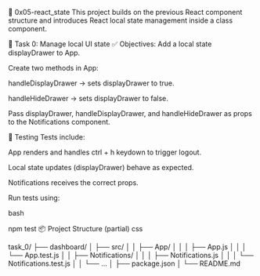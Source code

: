 📁 0x05-react_state
This project builds on the previous React component structure and introduces React local state management inside a class component.

🧩 Task 0: Manage local UI state
✅ Objectives:
Add a local state displayDrawer to App.

Create two methods in App:

handleDisplayDrawer → sets displayDrawer to true.

handleHideDrawer → sets displayDrawer to false.

Pass displayDrawer, handleDisplayDrawer, and handleHideDrawer as props to the Notifications component.

🧪 Testing
Tests include:

App renders and handles ctrl + h keydown to trigger logout.

Local state updates (displayDrawer) behave as expected.

Notifications receives the correct props.

Run tests using:

bash

npm test
📦 Project Structure (partial)
css

task_0/
├── dashboard/
│   ├── src/
│   │   ├── App/
│   │   │   ├── App.js
│   │   │   └── App.test.js
│   │   ├── Notifications/
│   │   │   ├── Notifications.js
│   │   │   └── Notifications.test.js
│   │   └── ...
│   ├── package.json
│   └── README.md